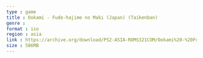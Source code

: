 ```yaml
---
type : game
title : Ookami - Fude-hajime no Maki (Japan) (Taikenban)
genre : 
format : iso
region : asia
link : https://archive.org/download/PS2-ASIA-ROMS321COM/Ookami%20-%20Fude-hajime%20no%20Maki%20%28Japan%29%20%28Taikenban%29.7z
size : 586MB
---
```

